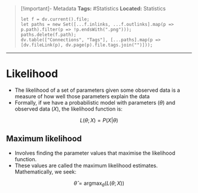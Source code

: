 > [!important]- Metadata
> **Tags:** #Statistics 
> **Located:** Statistics
> ```dataviewjs
> let f = dv.current().file;
> let paths = new Set([...f.inlinks, ...f.outlinks].map(p => p.path).filter(p => !p.endsWith(".png")));
> paths.delete(f.path);
> dv.table(["Connections", "Tags"], [...paths].map(p => [dv.fileLink(p), dv.page(p).file.tags.join("")]));
> ```

___
# Likelihood
- The likelihood of a set of parameters given some observed data is a measure of how well those parameters explain the data
- Formally, if we have a probabilistic model with parameters $(\theta)$ and observed data $(X)$, the likelihood function is:

$$L(\theta; X)=P(X|\theta)$$

## Maximum likelihood 
- Involves finding the parameter values that maximise the likelihood function. 
- These values are called the maximum likelihood estimates. Mathematically, we seek:

$$\hat{\theta}=\text{argmax}_{\theta}(L(\theta;X))$$